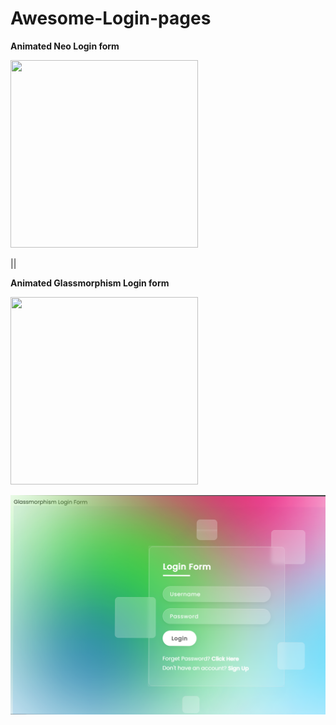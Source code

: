 # Awesome-Login-pages

**Animated Neo Login form**

<img src="https://user-images.githubusercontent.com/94288727/209667881-a3945552-0042-449d-a566-c797517fbd16.png" style=" width:300px ; height:300px">

||

**Animated Glassmorphism Login form** 

<img src="https://user-images.githubusercontent.com/94288727/209669765-1643e28c-04a9-4e6d-b8ca-a5297ad012a0.png" style=" width:300px ; height:300px">


![hero](/src/app/Images/Glassmorphism.png)
